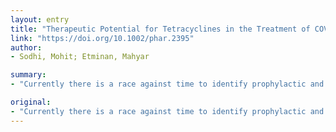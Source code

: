 ```yaml
---
layout: entry
title: "Therapeutic Potential for Tetracyclines in the Treatment of COVID-19"
link: "https://doi.org/10.1002/phar.2395"
author:
- Sodhi, Mohit; Etminan, Mahyar

summary:
- "Currently there is a race against time to identify prophylactic and therapeutic treatments against COVID-19. Tetracyclines are highly lipophilic antibiotics that are known to chelate zinc compounds on matrix metalloproteinases (MMPs) Coronaviruses are also known to heavily rely on host MMPs for survival, cell infiltration, cell to cell adhesion, and replication, many of which have zinc as part of their MMP complex2."

original:
- "Currently there is a race against time to identify prophylactic and therapeutic treatments against COVID-19. Until these treatments are developed, tested and mass produced, it might be prudent to look into existing therapies that could be effective against this virus. Based on the available evidence we believe that tetracyclines may be effective agents in the treatment of COVID-19. Tetracyclines (e.g. tetracycline, doxycycline, and minocycline) are highly lipophilic antibiotics that are known to chelate zinc compounds on matrix metalloproteinases (MMPs)1. Coronaviruses are also known to heavily rely on host MMPs for survival, cell infiltration, cell to cell adhesion, and replication, many of which have zinc as part of their MMP complex2,3. It is possible that the zinc chelating properties of tetracyclines may also aid in inhibiting COVID-19 infection in humans limiting their ability to replicate within the host."
---
```


